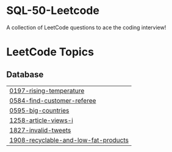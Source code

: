 # SQL-50-Leetcode
A collection of LeetCode questions to ace the coding interview! 
<!---LeetCode Topics Start-->
# LeetCode Topics
## Database
|  |
| ------- |
| [0197-rising-temperature](https://github.com/GauravTupe0/SQL-50-Leetcode/tree/master/0197-rising-temperature) |
| [0584-find-customer-referee](https://github.com/GauravTupe0/SQL-50-Leetcode/tree/master/0584-find-customer-referee) |
| [0595-big-countries](https://github.com/GauravTupe0/SQL-50-Leetcode/tree/master/0595-big-countries) |
| [1258-article-views-i](https://github.com/GauravTupe0/SQL-50-Leetcode/tree/master/1258-article-views-i) |
| [1827-invalid-tweets](https://github.com/GauravTupe0/SQL-50-Leetcode/tree/master/1827-invalid-tweets) |
| [1908-recyclable-and-low-fat-products](https://github.com/GauravTupe0/SQL-50-Leetcode/tree/master/1908-recyclable-and-low-fat-products) |
<!---LeetCode Topics End-->
